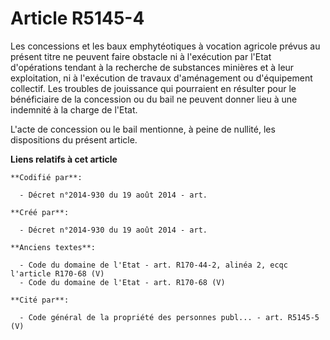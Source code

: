 # Article R5145-4

Les concessions et les baux emphytéotiques à vocation agricole prévus au présent titre ne peuvent faire obstacle ni à
l'exécution par l'Etat d'opérations tendant à la recherche de substances minières et à leur exploitation, ni à l'exécution de
travaux d'aménagement ou d'équipement collectif. Les troubles de jouissance qui pourraient en résulter pour le bénéficiaire
de la concession ou du bail ne peuvent donner lieu à une indemnité à la charge de l'Etat.

L'acte de concession ou le bail mentionne, à peine de nullité, les dispositions du présent article.

**Liens relatifs à cet article**

	**Codifié par**:

	  - Décret n°2014-930 du 19 août 2014 - art.

	**Créé par**:

	  - Décret n°2014-930 du 19 août 2014 - art.

	**Anciens textes**:

	  - Code du domaine de l'Etat - art. R170-44-2, alinéa 2, ecqc l'article R170-68 (V)
	  - Code du domaine de l'Etat - art. R170-68 (V)

	**Cité par**:

	  - Code général de la propriété des personnes publ... - art. R5145-5 (V)
